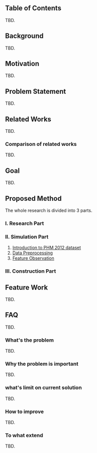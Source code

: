 ## Table of Contents

TBD.

## Background

TBD.

## Motivation

TBD.

## Problem Statement

TBD.

## Related Works

TBD.

### Comparison of related works

TBD.

## Goal

TBD.

## Proposed Method

The whole research is divided into 3  parts.

### I. Research Part
### II. Simulation Part

1. [Introduction to PHM 2012 dataset](./docs/01-introduction-to-phm-2012-dataset.md)
2. [Data Preprocessing](./docs/02-data-preprocessing.md)
3. [Feature Observation](./docs/03-feature-observation.md)

### III. Construction Part

## Feature Work

TBD.

## FAQ

TBD.

### What's the problem

TBD.

### Why the problem is important

TBD.

### what's limit on current solution

TBD.

### How to improve

TBD.

### To what extend

TBD.
